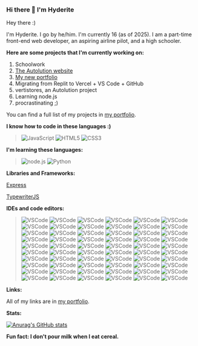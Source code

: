 ### Hi there 👋 I'm **Hyderite**

<!--
**Hyderite/Hyderite** is a ✨ _special_ ✨ repository because its `README.md` (this file) appears on your GitHub profile.

Here are some ideas to get you started:

- 🔭 I’m currently working on ...
- 🌱 I’m currently learning ...
- 👯 I’m looking to collaborate on ...
- 🤔 I’m looking for help with ...
- 💬 Ask me about ...
- 📫 How to reach me: ...
- 😄 Pronouns: ...
- ⚡ Fun fact: ...
-->

Hey there :)

I'm Hyderite. I go by he/him. I'm currently 16 (as of 2025). I am a part-time front-end web developer, an aspiring airline pilot, and a high schooler. 

**Here are some projects that I'm currently working on:**

1. Schoolwork
2. [The Autolution website](https://autolution.vercel.app/)
3. [My new portfolio](https://new.hyderite.dev/)
4. Migrating from Replit to Vercel + VS Code + GitHub
5. vertistores, an Autolution project
6. Learning node.js
7. procrastinating ;)

You can find a full list of my projects in [my portfolio](https://hyderite.dev/).

**I know how to code in these languages :)**

> ![JavaScript](https://img.shields.io/badge/JavaScript-F7DF1E?style=for-the-badge&logo=javascript&logoColor=black)
> ![HTML5](https://img.shields.io/badge/html5-%23E34F26.svg?style=for-the-badge&logo=html5&logoColor=white)
> ![CSS3](https://img.shields.io/badge/CSS3-blue?style=for-the-badge&logo=css3&logoColor=white)

**I'm learning these languages:**

> ![node.js](https://img.shields.io/badge/node.js-43853D?style=for-the-badge&logo=node.js&logoColor=white)
> ![Python](https://img.shields.io/badge/python-3670A0?style=for-the-badge&logo=python&logoColor=ffdd54)

**Libraries and Frameworks:**

[Express](https://expressjs.com/)

[TypewriterJS](https://www.npmjs.com/package/typewriter-effect)

**IDEs and code editors:**

> ![VSCode](https://img.shields.io/badge/VSCode-blue?style=for-the-badge&logo=visualstudiocode)
> ![VSCode](https://img.shields.io/badge/VSCode-blue?style=for-the-badge&logo=visualstudiocode)
> ![VSCode](https://img.shields.io/badge/VSCode-blue?style=for-the-badge&logo=visualstudiocode)
> ![VSCode](https://img.shields.io/badge/VSCode-blue?style=for-the-badge&logo=visualstudiocode)
> ![VSCode](https://img.shields.io/badge/VSCode-blue?style=for-the-badge&logo=visualstudiocode)
> ![VSCode](https://img.shields.io/badge/VSCode-blue?style=for-the-badge&logo=visualstudiocode)
> ![VSCode](https://img.shields.io/badge/VSCode-blue?style=for-the-badge&logo=visualstudiocode)
> ![VSCode](https://img.shields.io/badge/VSCode-blue?style=for-the-badge&logo=visualstudiocode)
> ![VSCode](https://img.shields.io/badge/VSCode-blue?style=for-the-badge&logo=visualstudiocode)
> ![VSCode](https://img.shields.io/badge/VSCode-blue?style=for-the-badge&logo=visualstudiocode)
> ![VSCode](https://img.shields.io/badge/VSCode-blue?style=for-the-badge&logo=visualstudiocode)
> ![VSCode](https://img.shields.io/badge/VSCode-blue?style=for-the-badge&logo=visualstudiocode)
> ![VSCode](https://img.shields.io/badge/VSCode-blue?style=for-the-badge&logo=visualstudiocode)
> ![VSCode](https://img.shields.io/badge/VSCode-blue?style=for-the-badge&logo=visualstudiocode)
> ![VSCode](https://img.shields.io/badge/VSCode-blue?style=for-the-badge&logo=visualstudiocode)
> ![VSCode](https://img.shields.io/badge/VSCode-blue?style=for-the-badge&logo=visualstudiocode)
> ![VSCode](https://img.shields.io/badge/VSCode-blue?style=for-the-badge&logo=visualstudiocode)
> ![VSCode](https://img.shields.io/badge/VSCode-blue?style=for-the-badge&logo=visualstudiocode)
> ![VSCode](https://img.shields.io/badge/VSCode-blue?style=for-the-badge&logo=visualstudiocode)
> ![VSCode](https://img.shields.io/badge/VSCode-blue?style=for-the-badge&logo=visualstudiocode)
> ![VSCode](https://img.shields.io/badge/VSCode-blue?style=for-the-badge&logo=visualstudiocode)
> ![VSCode](https://img.shields.io/badge/VSCode-blue?style=for-the-badge&logo=visualstudiocode)
> ![VSCode](https://img.shields.io/badge/VSCode-blue?style=for-the-badge&logo=visualstudiocode)
> ![VSCode](https://img.shields.io/badge/VSCode-blue?style=for-the-badge&logo=visualstudiocode)
> ![VSCode](https://img.shields.io/badge/VSCode-blue?style=for-the-badge&logo=visualstudiocode)
> ![VSCode](https://img.shields.io/badge/VSCode-blue?style=for-the-badge&logo=visualstudiocode)
> ![VSCode](https://img.shields.io/badge/VSCode-blue?style=for-the-badge&logo=visualstudiocode)
> ![VSCode](https://img.shields.io/badge/VSCode-blue?style=for-the-badge&logo=visualstudiocode)
> ![VSCode](https://img.shields.io/badge/VSCode-blue?style=for-the-badge&logo=visualstudiocode)
> ![VSCode](https://img.shields.io/badge/VSCode-blue?style=for-the-badge&logo=visualstudiocode)
> ![VSCode](https://img.shields.io/badge/VSCode-blue?style=for-the-badge&logo=visualstudiocode)
> ![VSCode](https://img.shields.io/badge/VSCode-blue?style=for-the-badge&logo=visualstudiocode)
> ![VSCode](https://img.shields.io/badge/VSCode-blue?style=for-the-badge&logo=visualstudiocode)
> ![VSCode](https://img.shields.io/badge/VSCode-blue?style=for-the-badge&logo=visualstudiocode)
> ![VSCode](https://img.shields.io/badge/VSCode-blue?style=for-the-badge&logo=visualstudiocode)
> ![VSCode](https://img.shields.io/badge/VSCode-blue?style=for-the-badge&logo=visualstudiocode)
> ![VSCode](https://img.shields.io/badge/VSCode-blue?style=for-the-badge&logo=visualstudiocode)
> ![VSCode](https://img.shields.io/badge/VSCode-blue?style=for-the-badge&logo=visualstudiocode)
> ![VSCode](https://img.shields.io/badge/VSCode-blue?style=for-the-badge&logo=visualstudiocode)
> ![VSCode](https://img.shields.io/badge/VSCode-blue?style=for-the-badge&logo=visualstudiocode)
> ![VSCode](https://img.shields.io/badge/VSCode-blue?style=for-the-badge&logo=visualstudiocode)
> ![VSCode](https://img.shields.io/badge/VSCode-blue?style=for-the-badge&logo=visualstudiocode)
> ![VSCode](https://img.shields.io/badge/VSCode-blue?style=for-the-badge&logo=visualstudiocode)
> ![VSCode](https://img.shields.io/badge/VSCode-blue?style=for-the-badge&logo=visualstudiocode)
> ![VSCode](https://img.shields.io/badge/VSCode-blue?style=for-the-badge&logo=visualstudiocode)
> ![VSCode](https://img.shields.io/badge/VSCode-blue?style=for-the-badge&logo=visualstudiocode)
> ![VSCode](https://img.shields.io/badge/VSCode-blue?style=for-the-badge&logo=visualstudiocode)
> ![VSCode](https://img.shields.io/badge/VSCode-blue?style=for-the-badge&logo=visualstudiocode)
> ![VSCode](https://img.shields.io/badge/VSCode-blue?style=for-the-badge&logo=visualstudiocode)
> ![VSCode](https://img.shields.io/badge/VSCode-blue?style=for-the-badge&logo=visualstudiocode)
> ![VSCode](https://img.shields.io/badge/VSCode-blue?style=for-the-badge&logo=visualstudiocode)
> ![VSCode](https://img.shields.io/badge/VSCode-blue?style=for-the-badge&logo=visualstudiocode)
> ![VSCode](https://img.shields.io/badge/VSCode-blue?style=for-the-badge&logo=visualstudiocode)
> ![VSCode](https://img.shields.io/badge/VSCode-blue?style=for-the-badge&logo=visualstudiocode)
> ![VSCode](https://img.shields.io/badge/VSCode-blue?style=for-the-badge&logo=visualstudiocode)
> ![VSCode](https://img.shields.io/badge/VSCode-blue?style=for-the-badge&logo=visualstudiocode)
> ![VSCode](https://img.shields.io/badge/VSCode-blue?style=for-the-badge&logo=visualstudiocode)
> ![VSCode](https://img.shields.io/badge/VSCode-blue?style=for-the-badge&logo=visualstudiocode)
> ![VSCode](https://img.shields.io/badge/VSCode-blue?style=for-the-badge&logo=visualstudiocode)
> ![VSCode](https://img.shields.io/badge/VSCode-blue?style=for-the-badge&logo=visualstudiocode)

**Links:**

All of my links are in [my portfolio](https://hyderite.dev/#footer).

**Stats:**

[![Anurag's GitHub stats](https://github-readme-stats.vercel.app/api?username=Hyderite&theme=shadow_red&bg_color=000000)](https://github.com/anuraghazra/github-readme-stats)

**Fun fact: I don't pour milk when I eat cereal.**

